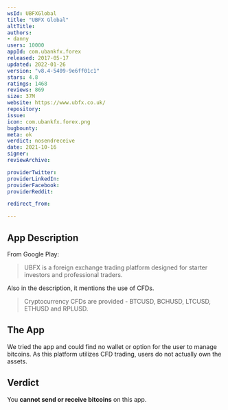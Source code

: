```yaml
---
wsId: UBFXGlobal
title: "UBFX Global"
altTitle: 
authors:
- danny
users: 10000
appId: com.ubankfx.forex
released: 2017-05-17
updated: 2022-01-26
version: "v8.4-5409-9e6ff01c1"
stars: 4.8
ratings: 1468
reviews: 869
size: 37M
website: https://www.ubfx.co.uk/
repository: 
issue: 
icon: com.ubankfx.forex.png
bugbounty: 
meta: ok
verdict: nosendreceive
date: 2021-10-16
signer: 
reviewArchive:

providerTwitter: 
providerLinkedIn: 
providerFacebook: 
providerReddit: 

redirect_from:

---
```


## App Description
From Google Play:

> UBFX is a foreign exchange trading platform designed for starter investors and professional traders.

Also in the description, it mentions the use of CFDs.

> Cryptocurrency CFDs are provided - BTCUSD, BCHUSD, LTCUSD, ETHUSD and RPLUSD.

## The App
We tried the app and could find no wallet or option for the user to manage bitcoins. As this platform utilizes CFD trading, users do not actually own the assets.

## Verdict
You **cannot send or receive bitcoins** on this app.
